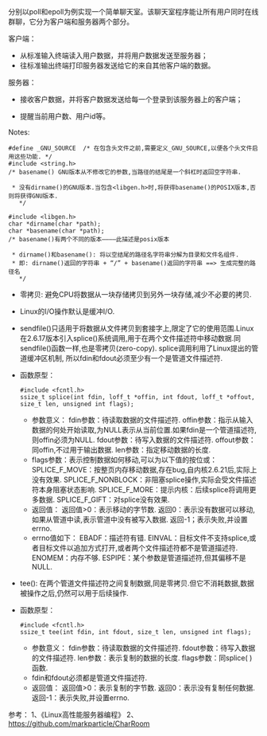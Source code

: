 分别以poll和epoll为例实现一个简单聊天室。该聊天室程序能让所有用户同时在线群聊，它分为客户端和服务器两个部分。

客户端：

- 从标准输入终端读入用户数据，并将用户数据发送至服务器；
- 往标准输出终端打印服务器发送给它的来自其他客户端的数据。

服务器：

- 接收客户数据，并将客户数据发送给每一个登录到该服务器上的客户端；

- 提醒当前用户数、用户id等。

Notes:

```
#define _GNU_SOURCE  /* 在包含头文件之前,需要定义_GNU_SOURCE,以便各个头文件启用这些功能. */
#include <string.h>  
/* basename() GNU版本从不修改它的参数,当路径的结尾是一个斜杠时返回空字符串.

 * 没有dirname()的GNU版本.当包含<libgen.h>时,将获得basename()的POSIX版本,否则将获得GNU版本. 
   */

#include <libgen.h>
char *dirname(char *path);
char *basename(char *path);
/* basename()有两个不同的版本————此描述是posix版本

 * dirname()和basename(): 将以空结尾的路径名字符串分解为目录和文件名组件.
 * 即: dirname()返回的字符串 + “/” + basename()返回的字符串 ==> 生成完整的路径名
   */
```
- 零拷贝: 避免CPU将数据从一块存储拷贝到另外一块存储,减少不必要的拷贝.

- Linux的I/O操作默认是缓冲I/O.

- sendfile()只适用于将数据从文件拷贝到套接字上,限定了它的使用范围.Linux在2.6.17版本引入splice()系统调用,用于在两个文件描述符中移动数据.同sendfile()函数一样,也是零拷贝(zero-copy). splice调用利用了Linux提出的管道缓冲区机制, 所以fdin和fdout必须至少有一个是管道文件描述符.

- 函数原型：

  ```
  #include <fcntl.h> 
  ssize_t splice(int fdin, loff_t *offin, int fdout, loff_t *offout, size_t len, unsigned int flags);
  ```

  

  - 参数意义：
    fdin参数：待读取数据的文件描述符. 
    offin参数：指示从输入数据的何处开始读取,为NULL表示从当前位置.如果fdin是一个管道描述符,则offin必须为NULL. 
    fdout参数：待写入数据的文件描述符. 
    offout参数：同offin,不过用于输出数据. 
    len参数：指定移动数据的长度. 
  - flags参数：表示控制数据如何移动,可以为以下值的按位或：
    SPLICE_F_MOVE：按整页内存移动数据,存在bug,自内核2.6.21后,实际上没有效果.
    SPLICE_F_NONBLOCK：非阻塞splice操作,实际会受文件描述符本身阻塞状态影响.
    SPLICE_F_MORE：提示内核：后续splice将调用更多数据.
    SPLICE_F_GIFT：对splice没有效果.
  - 返回值：
    返回值>0：表示移动的字节数. 
    返回0：表示没有数据可以移动,如果从管道中读,表示管道中没有被写入数据. 
    返回-1；表示失败,并设置errno.
  - errno值如下：
    EBADF：描述符有错.
    EINVAL：目标文件不支持splice,或者目标文件以追加方式打开,或者两个文件描述符都不是管道描述符.
    ENOMEM：内存不够.
    ESPIPE：某个参数是管道描述符,但其偏移不是NULL.

- tee(): 在两个管道文件描述符之间复制数据,同是零拷贝.但它不消耗数据,数据被操作之后,仍然可以用于后续操作. 

- 函数原型：

  ```
  #include <fcntl.h> 
  ssize_t tee(int fdin, int fdout, size_t len, unsigned int flags);
  ```

  

  - 参数意义：
    fdin参数：待读取数据的文件描述符. 
    fdout参数：待写入数据的文件描述符. 
    len参数：表示复制的数据的长度. 
    flags参数：同splice( )函数.
  - fdin和fdout必须都是管道文件描述符. 
  - 返回值：
    返回值>0：表示复制的字节数. 
    返回0：表示没有复制任何数据. 
    返回-1：表示失败,并设置errno.

参考：
1、《Linux高性能服务器编程》
2、https://github.com/markparticle/CharRoom